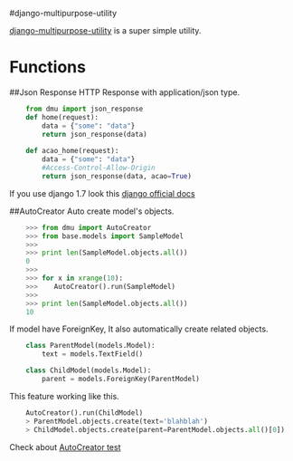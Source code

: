 #django-multipurpose-utility

[django-multipurpose-utility](https://github.com/Parkayun/django-multipurpose-utility) is a super simple utility.

# Functions
##Json Response
HTTP Response with application/json type. 
```python
    from dmu import json_response
	def home(request):
	    data = {"some": "data"}
	    return json_response(data)
       
    def acao_home(request):
		data = {"some": "data"}
		#Access-Control-Allow-Origin
		return json_response(data, acao=True)
```
If you use django 1.7 look this [django official docs](https://docs.djangoproject.com/en/1.7/ref/request-response/#jsonresponse-objects)

##AutoCreator
Auto create model's objects.
```python
	>>> from dmu import AutoCreator
	>>> from base.models import SampleModel
	>>> 
    >>> print len(SampleModel.objects.all())
	0
    >>>
	>>> for x in xrange(10):
	>>>    AutoCreator().run(SampleModel)
    >>>
	>>> print len(SampleModel.objects.all())
	10
```
If model have ForeignKey, It also automatically create related objects.   
```python
	class ParentModel(models.Model):
    	text = models.TextField()

	class ChildModel(models.Model):
    	parent = models.ForeignKey(ParentModel)
```
This feature working like this.
```python
	AutoCreator().run(ChildModel)
    > ParentModel.objects.create(text='blahblah')
    > ChildModel.objects.create(parent=ParentModel.objects.all()[0])
```
Check about [AutoCreator test](https://github.com/Parkayun/django-multipurpose-utility/blob/master/example/base/tests.py)
